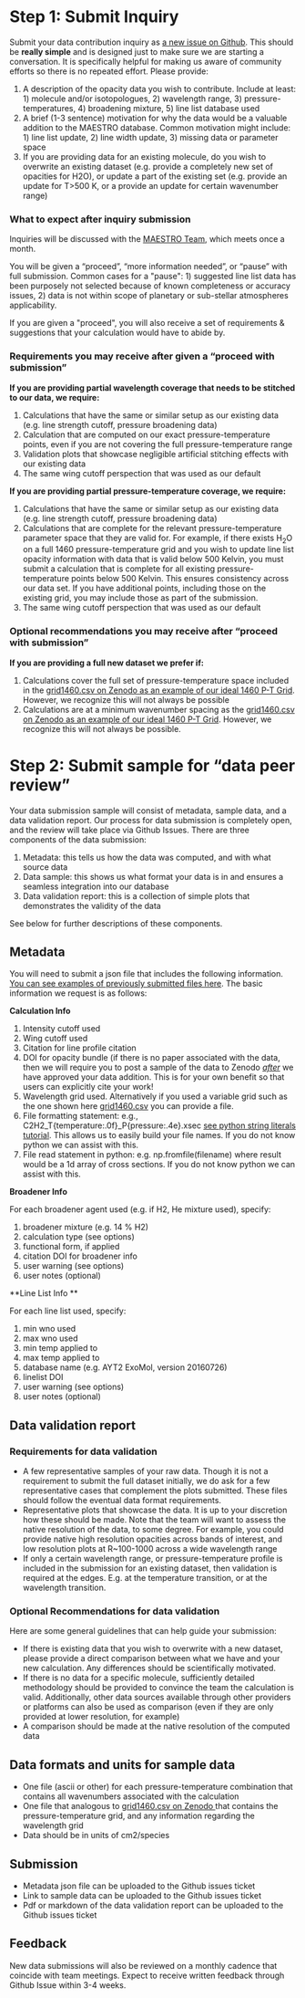 
# Step 1: Submit Inquiry

Submit your data contribution inquiry as [a new issue on Github](https://github.com/maestro-opacities/submit-data/issues/new/choose). This should be **really simple** and is designed just to make sure we are starting a conversation. It is specifically helpful for making us aware of community efforts so there is no repeated effort. Please provide:

1. A description of the opacity data you wish to contribute. Include at least: 1) molecule and/or isotopologues, 2) wavelength range, 3) pressure-temperatures, 4) broadening mixture, 5) line list database used
2. A brief (1-3 sentence) motivation for why the data would be a valuable addition to the MAESTRO database. Common motivation might include: 1) line list update, 2) line width update, 3) missing data or parameter space
3. If you are providing data for an existing molecule, do you wish to overwrite an existing dataset (e.g. provide a completely new set of opacities for H2O), or update a part of the existing set (e.g. provide an update for T>500 K, or a provide an update for certain wavenumber range)


### What to expect after inquiry submission 

Inquiries will be discussed with the [MAESTRO Team](https://github.com/maestro-opacities/submit-data/#the-team), which meets once a month. 

You will be given a “proceed”, “more information needed”, or “pause” with full submission. Common cases for a "pause": 1) suggested line list data has been purposely not selected because of known completeness or accuracy issues, 2) data is not within scope of planetary or sub-stellar atmospheres applicability. 

If you are given a "proceed", you will also receive a set of requirements & suggestions that your calculation would have to abide by. 


### Requirements you may receive after given a “proceed with submission”

**If you are providing partial wavelength coverage that needs to be stitched to our data, we require:**


1. Calculations that have the same or similar setup as our existing data (e.g. line strength cutoff, pressure broadening data)
2. Calculation that are computed on our exact pressure-temperature points, even if you are not covering the full pressure-temperature range
3. Validation plots that showcase negligible artificial stitching effects with our existing data 
4. The same wing cutoff perspection that was used as our default

**If you are providing partial pressure-temperature coverage, we require:**

1. Calculations that have the same or similar setup as our existing data (e.g. line strength cutoff, pressure broadening data)
2. Calculations that are complete for the relevant pressure-temperature parameter space that they are valid for. For example, if there exists H<sub>2</sub>O on a full 1460 pressure-temperature grid and you wish to update line list opacity information with data that is valid below 500 Kelvin, you must submit a calculation that is complete for all existing pressure-temperature points below 500 Kelvin. This ensures consistency across our data set. If you have additional points, including those on the existing grid, you may include those as part of the submission.  
3. The same wing cutoff perspection that was used as our default

### Optional recommendations you may receive after “proceed with submission”

**If you are providing a full new dataset we prefer if:**

1. Calculations cover the full set of pressure-temperature space included in the [grid1460.csv on Zenodo as an example of our ideal 1460 P-T Grid](https://zenodo.org/record/4458189#.Y2Kyb-zMI8Y). However, we recognize this will not always be possible 
2. Calculations are at a minimum wavenumber spacing as the [grid1460.csv on Zenodo as an example of our ideal 1460 P-T Grid](https://zenodo.org/record/4458189#.Y2Kyb-zMI8Y). However, we recognize this will not always be possible. 


# Step 2: Submit sample for “data peer review”

Your data submission sample will consist of metadata, sample data, and a data validation report. Our process for data submission is completely open, and the review will take place via Github Issues. There are three components of the data submission: 

1. Metadata: this tells us how the data was computed, and with what source data
2. Data sample: this shows us what format your data is in and ensures a seamless integration into our database 
3. Data validation report: this is a collection of simple plots that demonstrates the validity of the data 

See below for further descriptions of these components. 

## Metadata

You will need to submit a json file that includes the following information. [You can see examples of previously submitted files here](https://github.com/maestro-opacities/submit-data/tree/main/examples/metadata). The basic information we request is as follows:

**Calculation Info**

1.  Intensity cutoff used
2.  Wing cutoff used
3.  Citation for line profile citation
4.  DOI for opacity bundle (if there is no paper associated with the data, then we will require you to post a sample of the data to Zenodo _<span style="text-decoration:underline;">after</span>_ we have approved your data addition. This is for your own benefit so that users can explicitly cite your work! 
5.  Wavelength grid used. Alternatively if you used a variable grid such as the one shown here [grid1460.csv](https://zenodo.org/record/4458189#.Y2Kyb-zMI8Y) you can provide a file.
6.  File formatting statement: e.g., C2H2_T{temperature:.0f}_P{pressure:.4e}.xsec [see python string literals tutorial](https://docs.python.org/3/tutorial/inputoutput.html#formatted-string-literals). This allows us to easily build your file names. If you do not know python we can assist with this. 
7.  File read statement in python: e.g. np.fromfile(filename) where result would be a 1d array of cross sections. If you do not know python we can assist with this. 

**Broadener Info**

For each broadener agent used (e.g. if H2, He mixture used), specify:

1.  broadener mixture (e.g. 14 % H2)
2.  calculation type (see options)
3.  functional form, if applied
4.  citation DOI for broadener info
5.  user warning (see options)
6.  user notes (optional)

**Line List Info **

For each line list used, specify:

1.  min wno used
2.  max wno used
3.  min temp applied to
4.  max temp applied to
5.  database name (e.g. AYT2 ExoMol, version 20160726)
6.  linelist DOI
7.  user warning (see options)
8.  user notes (optional)



## Data validation report

### Requirements for data validation


* A few representative samples of your raw data. Though it is not a requirement to submit the full dataset initially, we do ask for a few representative cases that complement the plots submitted. These files should follow the eventual data format requirements.
* Representative plots that showcase the data. It is up to your discretion how these should be made. Note that the team will want to assess the native resolution of the data, to some degree. For example, you could provide native high resolution opacities across bands of interest, and low resolution plots at R~100-1000 across a wide wavelength range 
* If only a certain wavelength range, or pressure-temperature profile is included in the submission for an existing dataset, then validation is required at the edges. E.g. at the temperature transition, or at the wavelength transition.


### Optional Recommendations for data validation

Here are some general guidelines that can help guide your submission: 

* If there is existing data that you wish to overwrite with a new dataset, please provide a direct comparison between what we have and your new calculation. Any differences should be scientifically motivated. 
* If there is no data for a specific molecule, sufficiently detailed methodology should be provided to convince the team the calculation is valid. Additionally, other data sources available through other providers or platforms can also be used as comparison (even if they are only provided at lower resolution, for example)
* A comparison should be made at the native resolution of the computed data 

## Data formats and units for sample data

* One file (ascii or other) for each pressure-temperature combination that contains all wavenumbers associated with the calculation
* One file that analogous to [grid1460.csv on Zenodo ](https://zenodo.org/record/4458189#.Y2Kyb-zMI8Y)that contains the pressure-temperature grid, and any information regarding the wavelength grid 
* Data should be in units of cm2/species 

## Submission 

* Metadata json file can be uploaded to the Github issues ticket
* Link to sample data can be uploaded to the Github issues ticket 
* Pdf or markdown of the data validation report can be uploaded to the Github issues ticket

## Feedback 

New data submissions will also be reviewed on a monthly cadence that coincide with team meetings. Expect to receive written feedback through Github Issue within 3-4 weeks.  
